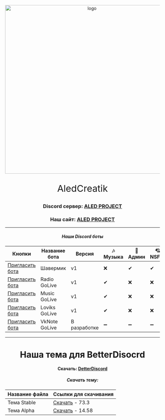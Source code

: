 <div id="logo" align="center">
<img src="https://i.imgur.com/0RGA4mn.png" alt="logo" style="width:550px;height:auto"> 
<p align="center" style="font-size:30px">AledCreatik</p>

### Discord сервер: [ALED PROJECT](https://discord.gg/5BM4XD3qxM)
### Наш сайт: [ALED PROJECT](https://aledproject.github.io)
---

##### Наши Discord боты 
Кнопки              | Название бота | Версия       | 🎶 Музыка | 🔧 Админ | 💘 NSFW | 👑 Топ | 🧪 Бета | 🌠 Новые команды
------------------- | ------------- | ------------ | -- | --- | ---| --- | --- | ---
[Пригласить бота]() | Шавермик      | v1           | ❌ | ✔  | ✔  | ✔  | ❌ | 🛠
[Пригласить бота]() | Radio GoLive  | v1           | ✔  | ❌ | ❌ | ✔  | ✔  | ✔
[Пригласить бота]() | Music GoLive  | v1           | ✔  | ❌ | ❌ | ❌ | ❌ | ❌
[Пригласить бота]() | Loviks GoLive | v1           | ✔  | ❌ | ❌ | ❌ | ❌ | ❌
[Пригласить бота]() | VkNote GoLive | В разработке | ➖ | ➖ | ➖ | ➖ | ➖ | ➖
---
# Наша тема для BetterDisocrd  
#### Скачать: [DetterDiscord](https://BetterDiscord.app)
##### Скачать тему: 
Название файла | Ссылки для скачивания
------------ | -------------
Тема Stable | [Скачать](https://github.com/ALEDPROJECT/ALED-THEME/releases/download/R-Stable/aledproject-relese.theme.css) - 73.3
Тема Alpha  | [Скачать](https://github.com/ALEDPROJECT/ALED-THEME/releases/download/A-14.58/aledproject-alpha.theme.css) - 14.58
